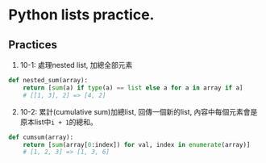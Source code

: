 # Python lists practice.

## Practices
1. 10-1: 處理nested list, 加總全部元素
```python
def nested_sum(array):
    return [sum(a) if type(a) == list else a for a in array if a]
    # [[1, 3], 2] => [4, 2]
```
2. 10-2: 累計(cumulative sum)加總list, 回傳一個新的list, 內容中每個元素會是原本list中`i + 1`的總和。
```python
def cumsum(array):
    return [sum(array[0:index]) for val, index in enumerate(array)]
    # [1, 2, 3] => [1, 3, 6]
```

